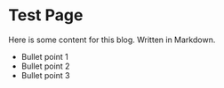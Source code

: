 # Test Page

Here is some content for this blog. Written in Markdown.

- Bullet point 1
- Bullet point 2
- Bullet point 3
